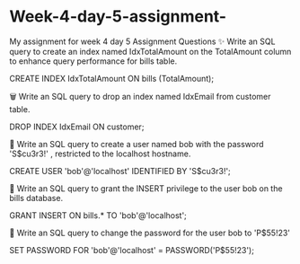 # Week-4-day-5-assignment-
 My assignment for week 4 day 5
Assignment Questions
✨ Write an SQL query to create an index named IdxTotalAmount on the TotalAmount column to enhance query performance for bills table.

CREATE INDEX IdxTotalAmount ON bills (TotalAmount);

🗑️ Write an SQL query to drop an index named IdxEmail from customer table.

DROP INDEX IdxEmail ON customer;

👤 Write an SQL query to create a user named bob with the password 'S$cu3r3!' , restricted to the localhost hostname.

CREATE USER 'bob'@'localhost' IDENTIFIED BY 'S$cu3r3!';

🔑 Write an SQL query to grant the INSERT privilege to the user bob on the bills database.

GRANT INSERT ON bills.* TO 'bob'@'localhost';



🔐 Write an SQL query to change the password for the user bob to 'P$55!23'

SET PASSWORD FOR 'bob'@'localhost' = PASSWORD('P$55!23');
